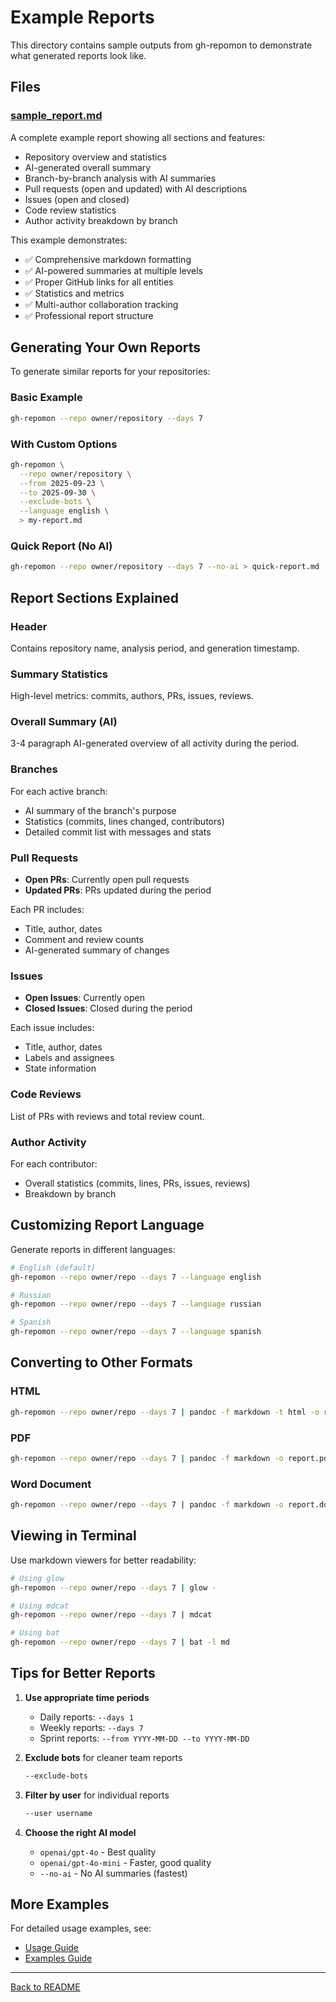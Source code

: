 # Example Reports

This directory contains sample outputs from gh-repomon to demonstrate what generated reports look like.

## Files

### [sample_report.md](sample_report.md)

A complete example report showing all sections and features:

- Repository overview and statistics
- AI-generated overall summary
- Branch-by-branch analysis with AI summaries
- Pull requests (open and updated) with AI descriptions
- Issues (open and closed)
- Code review statistics
- Author activity breakdown by branch

This example demonstrates:
- ✅ Comprehensive markdown formatting
- ✅ AI-powered summaries at multiple levels
- ✅ Proper GitHub links for all entities
- ✅ Statistics and metrics
- ✅ Multi-author collaboration tracking
- ✅ Professional report structure

## Generating Your Own Reports

To generate similar reports for your repositories:

### Basic Example

```bash
gh-repomon --repo owner/repository --days 7
```

### With Custom Options

```bash
gh-repomon \
  --repo owner/repository \
  --from 2025-09-23 \
  --to 2025-09-30 \
  --exclude-bots \
  --language english \
  > my-report.md
```

### Quick Report (No AI)

```bash
gh-repomon --repo owner/repository --days 7 --no-ai > quick-report.md
```

## Report Sections Explained

### Header
Contains repository name, analysis period, and generation timestamp.

### Summary Statistics
High-level metrics: commits, authors, PRs, issues, reviews.

### Overall Summary (AI)
3-4 paragraph AI-generated overview of all activity during the period.

### Branches
For each active branch:
- AI summary of the branch's purpose
- Statistics (commits, lines changed, contributors)
- Detailed commit list with messages and stats

### Pull Requests
- **Open PRs**: Currently open pull requests
- **Updated PRs**: PRs updated during the period

Each PR includes:
- Title, author, dates
- Comment and review counts
- AI-generated summary of changes

### Issues
- **Open Issues**: Currently open
- **Closed Issues**: Closed during the period

Each issue includes:
- Title, author, dates
- Labels and assignees
- State information

### Code Reviews
List of PRs with reviews and total review count.

### Author Activity
For each contributor:
- Overall statistics (commits, lines, PRs, issues, reviews)
- Breakdown by branch

## Customizing Report Language

Generate reports in different languages:

```bash
# English (default)
gh-repomon --repo owner/repo --days 7 --language english

# Russian
gh-repomon --repo owner/repo --days 7 --language russian

# Spanish
gh-repomon --repo owner/repo --days 7 --language spanish
```

## Converting to Other Formats

### HTML

```bash
gh-repomon --repo owner/repo --days 7 | pandoc -f markdown -t html -o report.html
```

### PDF

```bash
gh-repomon --repo owner/repo --days 7 | pandoc -f markdown -o report.pdf
```

### Word Document

```bash
gh-repomon --repo owner/repo --days 7 | pandoc -f markdown -o report.docx
```

## Viewing in Terminal

Use markdown viewers for better readability:

```bash
# Using glow
gh-repomon --repo owner/repo --days 7 | glow -

# Using mdcat
gh-repomon --repo owner/repo --days 7 | mdcat

# Using bat
gh-repomon --repo owner/repo --days 7 | bat -l md
```

## Tips for Better Reports

1. **Use appropriate time periods**
   - Daily reports: `--days 1`
   - Weekly reports: `--days 7`
   - Sprint reports: `--from YYYY-MM-DD --to YYYY-MM-DD`

2. **Exclude bots** for cleaner team reports
   ```bash
   --exclude-bots
   ```

3. **Filter by user** for individual reports
   ```bash
   --user username
   ```

4. **Choose the right AI model**
   - `openai/gpt-4o` - Best quality
   - `openai/gpt-4o-mini` - Faster, good quality
   - `--no-ai` - No AI summaries (fastest)

## More Examples

For detailed usage examples, see:
- [Usage Guide](../docs/usage.md)
- [Examples Guide](../docs/examples.md)

---

[Back to README](../README.md)
